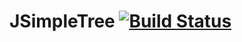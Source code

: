 JSimpleTree [![Build Status](https://secure.travis-ci.org/exKAZUu/JSimpleTree.png?branch=master)](http://travis-ci.org/exKAZUu/JSimpleTree)
===========
